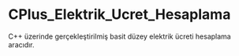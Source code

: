 # CPlus_Elektrik_Ucret_Hesaplama
C++ üzerinde gerçekleştirilmiş basit düzey elektrik ücreti hesaplama aracıdır.
